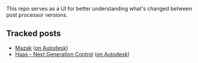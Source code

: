 This repo serves as a UI for better understanding what's changed between post processor versions.

## Tracked posts

<!-- TRACKED -->
- [Mazak](https://github.com/zachallaun/autodesk-post-tracker/commits/mazak/mazak.cps) ([on Autodesk](https://cam.autodesk.com/hsmposts?p=mazak))
- [Haas - Next Generation Control](https://github.com/zachallaun/autodesk-post-tracker/commits/haas_next_generation/haas_next_generation.cps) ([on Autodesk](https://cam.autodesk.com/hsmposts?p=haas_next_generation))
<!-- TRACKED -->
